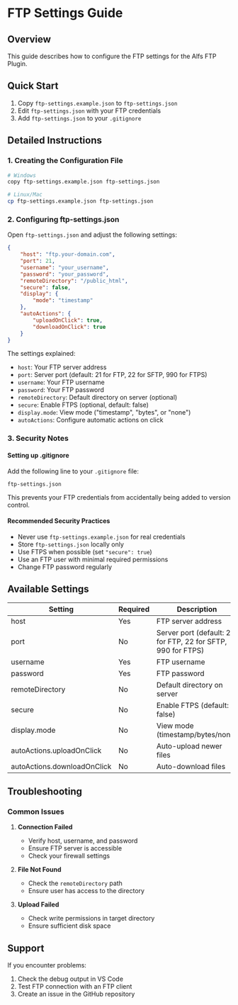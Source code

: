 # FTP Settings Guide

## Overview
This guide describes how to configure the FTP settings for the Alfs FTP Plugin.

## Quick Start
1. Copy `ftp-settings.example.json` to `ftp-settings.json`
2. Edit `ftp-settings.json` with your FTP credentials
3. Add `ftp-settings.json` to your `.gitignore`

## Detailed Instructions

### 1. Creating the Configuration File
```bash
# Windows
copy ftp-settings.example.json ftp-settings.json

# Linux/Mac
cp ftp-settings.example.json ftp-settings.json
```

### 2. Configuring ftp-settings.json
Open `ftp-settings.json` and adjust the following settings:

```json
{
    "host": "ftp.your-domain.com",
    "port": 21,
    "username": "your_username",
    "password": "your_password",
    "remoteDirectory": "/public_html",
    "secure": false,
    "display": {
        "mode": "timestamp"
    },
    "autoActions": {
        "uploadOnClick": true,
        "downloadOnClick": true
    }
}
```

The settings explained:
- `host`: Your FTP server address
- `port`: Server port (default: 21 for FTP, 22 for SFTP, 990 for FTPS)
- `username`: Your FTP username
- `password`: Your FTP password
- `remoteDirectory`: Default directory on server (optional)
- `secure`: Enable FTPS (optional, default: false)
- `display.mode`: View mode ("timestamp", "bytes", or "none")
- `autoActions`: Configure automatic actions on click

### 3. Security Notes

#### Setting up .gitignore
Add the following line to your `.gitignore` file:
```
ftp-settings.json
```

This prevents your FTP credentials from accidentally being added to version control.

#### Recommended Security Practices
- Never use `ftp-settings.example.json` for real credentials
- Store `ftp-settings.json` locally only
- Use FTPS when possible (set `"secure": true`)
- Use an FTP user with minimal required permissions
- Change FTP password regularly

## Available Settings

| Setting | Required | Description |
|---------|----------|-------------|
| host | Yes | FTP server address |
| port | No | Server port (default: 21 for FTP, 22 for SFTP, 990 for FTPS) |
| username | Yes | FTP username |
| password | Yes | FTP password |
| remoteDirectory | No | Default directory on server |
| secure | No | Enable FTPS (default: false) |
| display.mode | No | View mode (timestamp/bytes/none) |
| autoActions.uploadOnClick | No | Auto-upload newer files |
| autoActions.downloadOnClick | No | Auto-download files |

## Troubleshooting

### Common Issues

1. **Connection Failed**
   - Verify host, username, and password
   - Ensure FTP server is accessible
   - Check your firewall settings

2. **File Not Found**
   - Check the `remoteDirectory` path
   - Ensure user has access to the directory

3. **Upload Failed**
   - Check write permissions in target directory
   - Ensure sufficient disk space

## Support
If you encounter problems:
1. Check the debug output in VS Code
2. Test FTP connection with an FTP client
3. Create an issue in the GitHub repository 